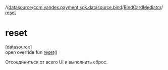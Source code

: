 //[datasource](../../../index.md)/[com.yandex.payment.sdk.datasource.bind](../index.md)/[BindCardMediator](index.md)/[reset](reset.md)

# reset

[datasource]\
open override fun [reset](reset.md)()

Отсоединиться от всего UI и выполнить сброс.
